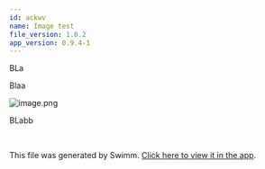 ```yaml
---
id: ackwv
name: Image test
file_version: 1.0.2
app_version: 0.9.4-1
---
```


BLa

Blaa

![image.png](https://firebasestorage.googleapis.com/v0/b/swimmio-content/o/repositories%2FveezvxCuzpPrRLLXWD2E%2Fimg%2F64d7db2b-0e78-4199-8b57-878fdaca56c1.png?alt=media&token=14051dbc-dac0-4a0f-a070-4937d530820c)

BLabb

<br/>

This file was generated by Swimm. [Click here to view it in the app](http://localhost:5000/repos/ls4DA2fLasmQuEbT4ipw/docs/ackwv).
